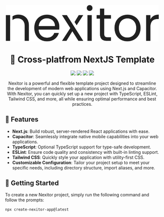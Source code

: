 <div align="center">
  <picture>
  <source media="(prefers-color-scheme: dark)" srcset="https://github.com/Lejio/create-nexitor-app/raw/main/media/nexitor_white.png" width="500">
  <img alt="nexitor" src="https://github.com/Lejio/create-nexitor-app/raw/main/media/nexitor_black.png" width="500">
</picture>
</div>

<h1 align="center">
    💫 Cross-platfrom NextJS Template
</h1>

<div align="center">
    <img src="https://img.shields.io/npm/l/create-nexitor-app"/>
    <img src="https://img.shields.io/npm/v/create-nexitor-app"/>
    <img src="https://img.shields.io/badge/nextjs-v14-%23000000"/>
    <img src="https://img.shields.io/badge/capacitor-v6-%23129EFF"/>

</div>

<p align="center">
    Nexitor is a powerful and flexible template project designed to streamline the development of modern web applications using Next.js and Capacitor. With Nexitor, you can quickly set up a new project with TypeScript, ESLint, Tailwind CSS, and more, all while ensuring optimal performance and best practices.
</p>

## 🚀 Features 
- **Next.js**: Build robust, server-rendered React applications with ease.
- **Capacitor**: Seamlessly integrate native mobile capabilities into your web applications.
- **TypeScript**: Optional TypeScript support for type-safe development.
- **ESLint**: Ensure code quality and consistency with built-in linting support.
- **Tailwind CSS**: Quickly style your application with utility-first CSS.
- **Customizable Configuration**: Tailor your project setup to meet your specific needs, including directory structure, import aliases, and more.

## 🌟 Getting Started
To create a new Nexitor project, simply run the following command and follow the prompts:

```bash
npx create-nexitor-app@latest
```
